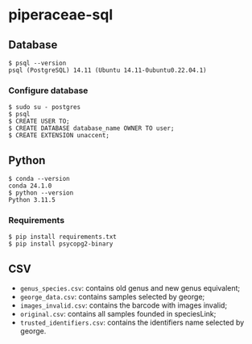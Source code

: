 # piperaceae-sql

## Database
```
$ psql --version
psql (PostgreSQL) 14.11 (Ubuntu 14.11-0ubuntu0.22.04.1)
```

### Configure database
```
$ sudo su - postgres
$ psql
$ CREATE USER TO;
$ CREATE DATABASE database_name OWNER TO user;
$ CREATE EXTENSION unaccent;
```

## Python
```
$ conda --version
conda 24.1.0
$ python --version
Python 3.11.5
```

### Requirements
```
$ pip install requirements.txt
$ pip install psycopg2-binary
```

## CSV
* `genus_species.csv`: contains old genus and new genus equivalent; 
* `george_data.csv`: contains samples selected by george;
* `images_invalid.csv`: contains the barcode with images invalid; 
* `original.csv`: contains all samples founded in speciesLink;
* `trusted_identifiers.csv`: contains the identifiers name selected by george.
